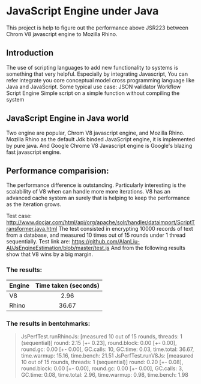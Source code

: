 JavaScript Engine under Java
======================
This project is help to figure out the performance above JSR223 between Chrom V8 javascript engine to Mozilla Rhino.

## Introduction
The use of scripting languages to add new functionality to systems is something that very helpful. Especially by integrating Javascript, You can refer integrate you core conceptual model cross programming language like Java and JavaScript. 
Some typical use case:
JSON validator
Workflow Script Engine
Simple script on a simple function without compiling the system


## JavaScript Engine in Java world
Two engine are popular, Chrom V8 javascript engine, and Mozilla Rhino.
Mozilla Rhino as the default Jdk binded JavaScript engine, it is implemented by pure java. And Google Chrome V8 Javascript engine is Google's  blazing fast javascript engine.

 
## Performance comparision:
The performance difference is outstanding. Particularly interesting is the scalability of V8 when can handle more more iterations. V8 has an advanced cache system an surely that is helping to keep the performance as the iteration grows.

Test case: http://www.docjar.com/html/api/org/apache/solr/handler/dataimport/ScriptTransformer.java.html
The test consisted in encrypting 10000 records of text from a database, and measured 10 times out of 15 rounds under 1 thread sequentially. Test link are: https://github.com/AlanLiu-AI/JsEngineEstimation/blob/master/test.js
And from the following results show that V8 wins by a big margin.

### The results: 
| Engine        | Time taken (seconds) |
| ------------- |:--------------------:|
| V8            | 2.96                 |
| Rhino         | 36.67                |

### The results in bentchmarks:
>JsPerfTest.runRhinoJs: [measured 10 out of 15 rounds, threads: 1 (sequential)]
> round: 2.15 [+- 0.23], round.block: 0.00 [+- 0.00], round.gc: 0.00 [+- 0.00], GC.calls: 10, GC.time: 0.03, time.total: 36.67, time.warmup: 15.16, time.bench: 21.51
>JsPerfTest.runV8Js: [measured 10 out of 15 rounds, threads: 1 (sequential)]
> round: 0.20 [+- 0.08], round.block: 0.00 [+- 0.00], round.gc: 0.00 [+- 0.00], GC.calls: 3, GC.time: 0.08, time.total: 2.96, time.warmup: 0.98, time.bench: 1.98



